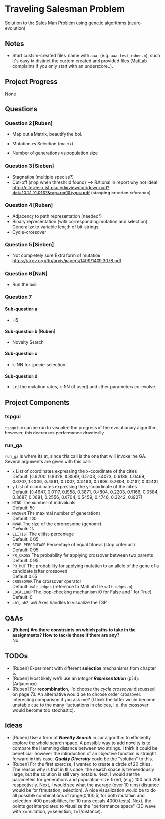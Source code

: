 # Traveling Salesman Problem
 Solution to the Sales Man Problem using genetic algorithms (neuro-evolution)



## Notes

* Start custom-created files' name with `aaa_` (e.g. `aaa_test_ruben.m`), such it's easy to distinct the custom created and provided files (MatLab complaints if you only start with an underscore..).



## Project Progress

None



## Questions

### Question 2 [Ruben]

* Map out a Matrix, beautify the boi.

* Mutation vs Selection (matrix)
* Number of generations vs population size

### Question 3 [Sieben]

* Stagnation (multiple species?)
* Cut-off (stop when threshold found) --> Rational in report why not ideal
http://citeseerx.ist.psu.edu/viewdoc/download?doi=10.1.1.91.9167&rep=rep1&type=pdf (stopping criterion reference)

### Question 4 [Ruben]

* Adjacency to path representation (needed?)
* Binary representation (with corresponding mutation and selection). Generalize to variable length of bit-strings.
* Cycle-crossover

### Question 5 [Sieben]

* Not completely sure Extra form of mutation <br>
   https://arxiv.org/ftp/arxiv/papers/1409/1409.3078.pdf 

### Question 6 [NaN]

* Run the boiii

### Question 7

#### Sub-question a

* H5 

#### Sub-question b [Ruben]

* Novelty Search

#### Sub-question c

* k-NN for specie-selection

#### Sub-question d

* Let the mutation rates, k-NN (if used) and other parameters co-evolve.



## Project Components

### tspgui

`tspgui.m` can be run to visualize the progress of the evolutionary algorithm, however, this decreases performance drastically.

### run_ga

`run_ga` is where its at, since this call is the one that will invoke the GA. Several arguments are given with this call:

* `x` List of coordinates expressing the x-coordinate of the cities <br> Default: [0.6200, 
      0.8328, 
      0.8589, 
      0.5103, 
      0.4073, 
      0.6189, 
      0.0469, 
      0.0707, 
      1.0000, 
      0.4881, 
      0.5007, 
      0.3483, 
      0.5696, 
      0.7694, 
      0.3197, 
      0.3242]
* `y` List of coordinates expressing the y-coordinate of the cities<br> Default: [0.4647,
      0.0117,
      0.1958,
      0.3871,
      0.4804,
      0.2203,
      0.5166,
      0.0584,
      0.3687,
      0.0681,
      0.2556,
      0.0704,
      0.5459,
      0.4746,
      0.3242,
      0.1927]
* `NIND` The number of individuals<br> Default: 50
* `MAXGEN` The maximal number of generations <br> Default: 100
* `NVAR` The size of the chromosome (genome) <br> Default: 16
* `ELITIST` The elitist-percentage <br> Default: 0.05
* `STOP_PERCENTAGE` Percentage of equal fitness (stop criterium) <br> Default: 0.95
* `PR_CROSS` The probability for applying crossover between two parents <br> Default: 0.95
* `PR_MUT` The probability for applying mutation to an allele of the gene of a candidate (after crossover) <br> Default 0.05
* `CROSSOVER` The crossover operator <br> Default: `xalt_edges` (reference to MatLab file `xalt_edges.m`)
* `LOCALLOOP` The loop-checking mechanism (0 for False and 1 for True) <br> Default: 0
* `ah1`, `ah2`, `ah3` Axes handles to visualize the TSP



## Q&As

* **[Ruben] Are there constraints on which paths to take in the assignments? How to tackle those if there are any?** <br> No.



## TODOs

* [Ruben] Experiment with different **selection** mechanisms from chapter 5.
* [Ruben] Most likely we'll use an *Integer **Representation*** (p54). (Adjacency)
* [Ruben] For **recombination**, I'd choose the *cycle crossover* discussed on page 73. An alternative would be to choose order crossover. Interesting comparison if you ask me? (I think the latter would become unstable due to the many fluctuations in choices, i.e. the crossover would become too stochastic).



## Ideas

* [Ruben] Use a form of ***Novelty Search*** in our algorithm to efficiently explore the whole search space. A possible way to add novelty is to compare the Hamming distance between two strings. I think it could be beneficial, however the introduction of an objective function is straight forward in this case. ***Quality Diversity*** could be the "solution" to this. 
* [Ruben] For the first exercise, I wanted to create a circle of 20 cities. The reason why is that in this case, the search space is tremendously large, but the solution is still very notable. Next, I would set the parameters for generations and population-size fixed, (e.g.) 100 and 256 respectively. Next, I would see what the average (over 10 runs) distance would be for f(mutation, selection). A nice visualization would be to do all possible combinations of range(0,100,5) for both mutation and selection (400 possibilities, for 10 runs equals 4000 tests). Next, the points got interpolated to visualize the "performance space" (3D wave with x=mutation, y=selection, z=1/distance).